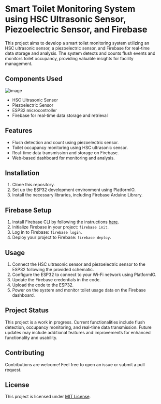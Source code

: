 # Smart Toilet Monitoring System using HSC Ultrasonic Sensor, Piezoelectric Sensor, and Firebase

This project aims to develop a smart toilet monitoring system utilizing an HSC ultrasonic sensor, a piezoelectric sensor, and Firebase for real-time data storage and analysis. The system detects and counts flush events and monitors toilet occupancy, providing valuable insights for facility management.

## Components Used

![image](https://github.com/chronomustard/smart-toilet-monitoring-system-esp32-firebase/assets/70846916/834f7b4d-2c90-42cc-afba-b4e0b0c0f722)

- HSC Ultrasonic Sensor
- Piezoelectric Sensor
- ESP32 microcontroller
- Firebase for real-time data storage and retrieval

## Features

- Flush detection and count using piezoelectric sensor.
- Toilet occupancy monitoring using HSC ultrasonic sensor.
- Real-time data transmission and storage on Firebase.
- Web-based dashboard for monitoring and analysis.

## Installation

1. Clone this repository.
2. Set up the ESP32 development environment using PlatformIO.
3. Install the necessary libraries, including Firebase Arduino Library.

## Firebase Setup

1. Install Firebase CLI by following the instructions [here](https://firebase.google.com/docs/hosting/quickstart).
2. Initialize Firebase in your project: `firebase init`.
3. Log in to Firebase: `firebase login`.
4. Deploy your project to Firebase: `firebase deploy`.

## Usage

1. Connect the HSC ultrasonic sensor and piezoelectric sensor to the ESP32 following the provided schematic.
2. Configure the ESP32 to connect to your Wi-Fi network using PlatformIO.
3. Update the Firebase credentials in the code.
4. Upload the code to the ESP32.
5. Power on the system and monitor toilet usage data on the Firebase dashboard.

## Project Status

This project is a work in progress. Current functionalities include flush detection, occupancy monitoring, and real-time data transmission. Future updates may include additional features and improvements for enhanced functionality and usability.

## Contributing

Contributions are welcome! Feel free to open an issue or submit a pull request.

## License

This project is licensed under [MIT License](link_to_license).
